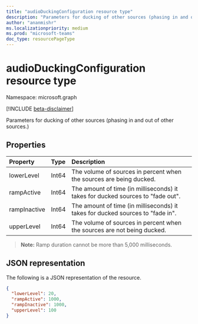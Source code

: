 ```yaml
---
title: "audioDuckingConfiguration resource type"
description: "Parameters for ducking of other sources (phasing in and out of other sources.)"
author: "ananmishr"
ms.localizationpriority: medium
ms.prod: "microsoft-teams"
doc_type: resourcePageType
---
```


# audioDuckingConfiguration resource type

Namespace: microsoft.graph

[!INCLUDE [beta-disclaimer](../../includes/beta-disclaimer.md)]

Parameters for ducking of other sources (phasing in and out of other sources.)

## Properties

| Property      | Type     | Description                                                                     |
| :------------ | :------- | :-------------------------------------------------------------------------------|
| lowerLevel    | Int64    | The volume of sources in percent when the sources are being ducked.             |
| rampActive    | Int64    | The amount of time (in milliseconds) it takes for ducked sources to "fade out". |
| rampInactive  | Int64    | The amount of time (in milliseconds) it takes for ducked sources to "fade in".  |
| upperLevel    | Int64    | The volume of sources in percent when the sources are not being ducked.         |

> **Note:** Ramp duration cannot be more than 5,000 milliseconds.

## JSON representation

The following is a JSON representation of the resource.

<!-- {
  "blockType": "resource",
  "optionalProperties": [

  ],
  "@odata.type": "microsoft.graph.audioDuckingConfiguration"
}-->
```json
{
  "lowerLevel": 20,
  "rampActive": 1000,
  "rampInactive": 1000,
  "upperLevel": 100
}
```
<!-- uuid: 8fcb5dbc-d5aa-4681-8e31-b001d5168d79
2015-10-25 14:57:30 UTC -->
<!--
{
  "type": "#page.annotation",
  "description": "audioDuckingConfiguration resource",
  "keywords": "",
  "section": "documentation",
  "tocPath": "",
  "suppressions": []
}
-->


